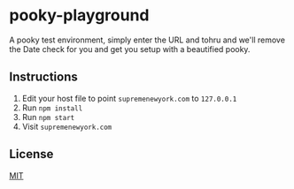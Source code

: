 # pooky-playground

A pooky test environment, simply enter the URL and tohru and we'll remove the Date check for you and get you setup with a beautified pooky.

## Instructions

1. Edit your host file to point `supremenewyork.com` to `127.0.0.1`
2. Run `npm install`
3. Run `npm start`
4. Visit `supremenewyork.com`

## License

[MIT](LICENSE)

